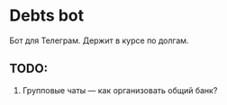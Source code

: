 # Debts bot

Бот для Телеграм. Держит в курсе по долгам.

## TODO:
1. Групповые чаты &mdash; как организовать общий банк?